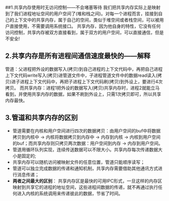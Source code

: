 ##1.共享内存使用时无访问控制——不会堵塞等待
我们把共享内存实际上是映射到了我们进程地址空间的用户空间了(堆和栈之间)。对每一个进程而言，挂接到自己的上下文中的共享内存，属于自己的空间，类似于堆空间或者栈空间，可以被用户直接使用，不需要调用系统接口。
共享内存，因为他自身的特性，它没有任何访问控制，共享内存被双方直接看到，属于双方的用户空间，可以直接通信，但是不安全!

## 2.共享内存是所有进程间通信速度最快的——解释
管道：父进程把外设的数据写入(拷贝)到自己进程的上下文代码中，再把自己进程上下文代码write写入(拷贝)进管道文件中，子进程管道文件中的数据read读入(拷贝)进子进程上下文代码中，再把子进程上下文代码刷(拷贝)到外设上，要进行4次拷贝。
而共享内存：进程1把外设的数据写入(拷贝)共享内存时，进程2就能立马看到，并使用共享内存的数据，如果不刷到外设上，只需1次拷贝即可，所以共享内存最快。

## 3.管道和共享内存的区别
- 管道需要在内核和用户空间进行四次的数据拷贝：由用户空间的buf中将数据拷贝到内核中 -> 内核将数据拷贝到内存中 -> 内存到内核 -> 内核到用户空间的buf；而共享内存则只拷贝两次数据：用户空间到内存 -> 内存到用户空间。
- 管道用循环队列实现，连续传送数据可以不限大小。共享内存每次传递数据大小是固定的;
- 共享内存可以随机访问被映射文件的任意位置，管道只能顺序读写；
- 管道可以独立完成数据的传递和通知机制，共享内存需要借助其他通讯方式进行消息传递；
- **两者之间最大的区别**： 共享内存区是最快的可用IPC形式，一旦这样的内存区映射到共享它的进程的地址空间，这些进程间数据的传递，就不再通过执行任何进入内核的系统调用来传递彼此的数据，节省了时间。




